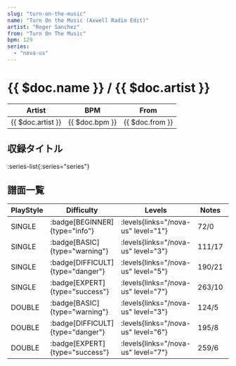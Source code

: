 ```yaml
---
slug: "turn-on-the-music"
name: "Turn On the Music (Axwell Radio Edit)"
artist: "Roger Sanchez"
from: "Turn On The Music"
bpm: 129
series:
  - "nova-us"
---
```


# {{ $doc.name }} / {{ $doc.artist }}

|Artist|BPM|From|
|------|---|----|
|{{ $doc.artist }}|{{ $doc.bpm }}|{{ $doc.from }}|

## 収録タイトル

:series-list{:series="series"}

## 譜面一覧

|PlayStyle|Difficulty|Levels|Notes|Movie|
|---------|----------|------|-----|-----|
|SINGLE| :badge[BEGINNER]{type="info"}| :levels{links="/nova-us" level="1"}|72/0||
|SINGLE| :badge[BASIC]{type="warning"}| :levels{links="/nova-us" level="3"}|111/17||
|SINGLE| :badge[DIFFICULT]{type="danger"}| :levels{links="/nova-us" level="5"}|190/21||
|SINGLE| :badge[EXPERT]{type="success"}| :levels{links="/nova-us" level="7"}|263/10||
|DOUBLE| :badge[BASIC]{type="warning"}| :levels{links="/nova-us" level="3"}|124/5||
|DOUBLE| :badge[DIFFICULT]{type="danger"}| :levels{links="/nova-us" level="6"}|195/8||
|DOUBLE| :badge[EXPERT]{type="success"}| :levels{links="/nova-us" level="7"}|259/6||
